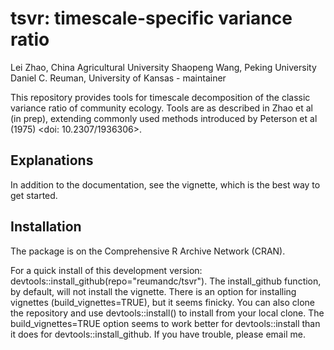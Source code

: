 # tsvr: timescale-specific variance ratio

Lei Zhao, China Agricultural University
Shaopeng Wang, Peking University
Daniel C. Reuman, University of Kansas - maintainer 

This repository provides tools for timescale decomposition of the classic variance ratio of community ecology. Tools are as described in Zhao et al (in prep), extending commonly used methods introduced by Peterson et al (1975) <doi: 10.2307/1936306>.

## Explanations

In addition to the documentation, see the vignette, which is the best way to get started.

## Installation

The package is on the Comprehensive R Archive Network (CRAN).

For a quick install of this development version: devtools::install_github(repo="reumandc/tsvr"). The 
install_github function, by default, will not install the vignette. There is 
an option for installing vignettes (build_vignettes=TRUE), but it seems 
finicky. You can also clone the repository and use devtools::install() 
to install from your local clone. The build_vignettes=TRUE option seems 
to work better for devtools::install than it does 
for devtools::install_github. If you have trouble, please email me.
